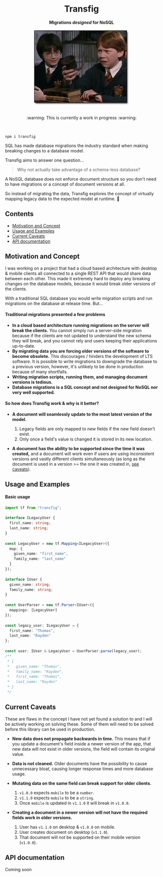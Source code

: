<div align="center">
  <h1>Transfig</h1>
  <b>Migrations <i>designed</i> for NoSQL</b>
  <br />
  <br />
  <img src="image.jpg" alt="Harry Potter Rat Goblet" />
  <br />
  <br />
  <p>:warning: This is currently a work in progress :warning:</p>
  <br />
</div>

```
npm i transfig
```

SQL has made database migrations the industry standard when making breaking changes to a database model.

Transfig aims to answer one question...

> Why not actually take advantage of a schema-less database?

A NoSQL database does not enforce document structure so you don't need to have migrations or a concept of document versions at all.

So instead of migrating the data, Transfig explores the concept of virtually mapping legacy data to the expected model at runtime. :thinking:

## Contents

- [Motivation and Concept](#motivation-and-concept)
- [Usage and Examples](#usage-and-examples)
- [Current Caveats](#current-caveats)
- [API documentation](#api-documentation)

## Motivation and Concept

I was working on a project that had a cloud based architecture with desktop & mobile clients all connected to a single REST API that would share data between each other. This made it extremely hard to deploy any breaking changes on the database models, because it would break older versions of the clients.

With a traditional SQL database you would write migration scripts and run migrations on the database at release time. But...

#### Traditional migrations presented a few problems

- **In a cloud based architecture running migrations on the server will break the clients.** You cannot simply run a server-side migration because if the clients are not updated to understand the new schema they will break, and you cannot rely and users keeping their applications up-to-date.
- **By migrating data you are forcing older versions of the software to become obsolete.** This discourages / hinders the development of LTS software. It is possible to write migrations to downgrade the database to a previous version, however, it's unlikely to be done in production because of many shortfalls.
- **Writing migration scripts, running them, and managing document versions is tedious.**
- **Database migrations is a SQL concept and not designed for NoSQL nor very well supported.**

#### So how does Transfig work & why is it better?

- **A document will seamlessly update to the most latest version of the model.**

  1. Legacy fields are only mapped to new fields if the new field doesn't exist.
  2. Only once a field's value is changed it is stored in its new location.

- **A document has the ability to be supported since the time it was created,** and a document will work even if users are using inconsistent versions and vastly different clients simultaneously (as long as the document is used in a version >= the one it was created in, [see caveats](#current-caveats)).

## Usage and Examples

#### Basic usage

```typescript
import tf from "transfig";

interface ILegacyUser {
  first_name: string;
  last_name: string;
}

const LegacyUser = new tf.Mapping<ILegacyUser>({
  map: {
    given_name: "first_name",
    family_name: "last_name"
  }
});

interface IUser {
  given_name: string;
  family_name: string;
}

const UserParser = new tf.Parser<IUser>({
  mappings: [LegacyUser]
});

const legacy_user: ILegacyUser = {
  first_name: "Thomas",
  last_name: "Rayden"
};

const user: IUser & LegacyUser = UserParser.parse(legacy_user);
/**
 * {
 *   given_name: "Thomas",
 *   family_name: "Rayden",
 *   first_name: "Thomas",
 *   last_name: "Rayden"
 * }
 */
```

## Current Caveats

These are flaws in the concept I have not yet found a solution to and I will be actively working on solving these. Some of them will need to be solved before this library can be used in production.

- **New data does not propagate backwards in time.** This means that if you update a document's field inside a newer version of the app, that new data will not exist in older versions, the field will contain its original value.

- **Data is not cleaned.** Older documents have the possibility to cause unnecessary bloat, causing longer response times and more database usage.

- **Mutating data on the same field can break support for older clients.**

  1. `v1.0.0` expects `mobile` to be a `number`.
  2. `v1.1.0` expects `mobile` to be a `string`.
  3. Once `mobile` is updated in `v1.1.0` it will break in `v1.0.0`.

- **Creating a document in a newer version will not have the required fields work in older versions.**

  1. User has `v1.1.0` on desktop & `v1.0.0` on mobile.
  2. User creates document on desktop (`v1.1.0`).
  3. That document will not be supported on their mobile version (`v1.0.0`).

## API documentation

Coming soon
